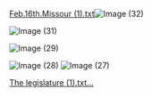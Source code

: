 [Feb.16th.Missour (1).txt](https://github.com/user-attachments/files/15863281/Feb.16th.Missour.1.txt)![Image (32)](https://github.com/Ayo-Bady/2024-profo/assets/172160346/9977121c-49e6-4573-9368-4e4e3142e726)

![Image (31)](https://github.com/Ayo-Bady/2024-profo/assets/172160346/274c60f0-ac1a-4b67-9fcb-b0faa25fbf9e)

![Image (29)](https://github.com/Ayo-Bady/2024-profo/assets/172160346/a6d242a6-1d8b-4d41-ac4f-d5ef29a8b6ab)

![Image (28)](https://github.com/Ayo-Bady/2024-profo/assets/172160346/8e43ac1c-b550-4644-94d4-8c6716327d2e)
![Image (27)](https://github.com/Ayo-Bady/2024-profo/assets/172160346/1920fec2-ebf7-41d9-8d8f-05275312a62a)




[ The legislature  (1).txt…]()
